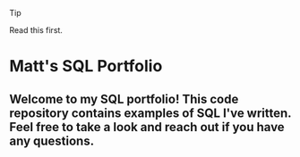 > [!TIP]
> Read this first.


# Matt's SQL Portfolio

## Welcome to my SQL portfolio! This code repository contains examples of SQL I've written. Feel free to take a look and reach out if you have any questions.
